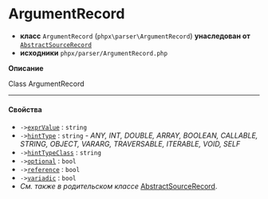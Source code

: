 # ArgumentRecord

- **класс** `ArgumentRecord` (`phpx\parser\ArgumentRecord`) **унаследован от** [`AbstractSourceRecord`](https://github.com/jphp-compiler/jphp/blob/master/exts/jphp-parser-ext/api-docs/classes/phpx/parser/AbstractSourceRecord.ru.md)
- **исходники** `phpx/parser/ArgumentRecord.php`

**Описание**

Class ArgumentRecord

---

#### Свойства

- `->`[`exprValue`](#prop-exprvalue) : `string`
- `->`[`hintType`](#prop-hinttype) : `string` - _ANY, INT, DOUBLE, ARRAY, BOOLEAN, CALLABLE, STRING, OBJECT, VARARG, TRAVERSABLE, ITERABLE, VOID, SELF_
- `->`[`hintTypeClass`](#prop-hinttypeclass) : `string`
- `->`[`optional`](#prop-optional) : `bool`
- `->`[`reference`](#prop-reference) : `bool`
- `->`[`variadic`](#prop-variadic) : `bool`
- *См. также в родительском классе* [AbstractSourceRecord](https://github.com/jphp-compiler/jphp/blob/master/exts/jphp-parser-ext/api-docs/classes/phpx/parser/AbstractSourceRecord.ru.md).